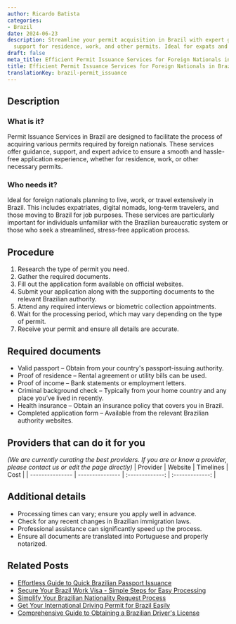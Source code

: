 ```yaml
---
author: Ricardo Batista
categories:
- Brazil
date: 2024-06-23
description: Streamline your permit acquisition in Brazil with expert guidance and
  support for residence, work, and other permits. Ideal for expats and long-term travelers.
draft: false
meta_title: Efficient Permit Issuance Services for Foreign Nationals in Brazil
title: Efficient Permit Issuance Services for Foreign Nationals in Brazil
translationKey: brazil-permit_issuance
---
```



## Description
### What is it?
Permit Issuance Services in Brazil are designed to facilitate the process of acquiring various permits required by foreign nationals. These services offer guidance, support, and expert advice to ensure a smooth and hassle-free application experience, whether for residence, work, or other necessary permits.

### Who needs it?
Ideal for foreign nationals planning to live, work, or travel extensively in Brazil. This includes expatriates, digital nomads, long-term travelers, and those moving to Brazil for job purposes. These services are particularly important for individuals unfamiliar with the Brazilian bureaucratic system or those who seek a streamlined, stress-free application process.

## Procedure

1. Research the type of permit you need.
2. Gather the required documents.
3. Fill out the application form available on official websites.
4. Submit your application along with the supporting documents to the relevant Brazilian authority.
5. Attend any required interviews or biometric collection appointments.
6. Wait for the processing period, which may vary depending on the type of permit.
7. Receive your permit and ensure all details are accurate.


## Required documents

- Valid passport – Obtain from your country's passport-issuing authority.
- Proof of residence – Rental agreement or utility bills can be used.
- Proof of income – Bank statements or employment letters.
- Criminal background check – Typically from your home country and any place you’ve lived in recently.
- Health insurance – Obtain an insurance policy that covers you in Brazil.
- Completed application form – Available from the relevant Brazilian authority websites.


## Providers that can do it for you
_(We are currently curating the best providers. If you are or know a provider, please contact us or edit the page directly)_
| Provider        |     Website     |     Timelines    |       Cost      |
| --------------- | --------------- |  :-------------: | :-------------: |

## Additional details

- Processing times can vary; ensure you apply well in advance.
- Check for any recent changes in Brazilian immigration laws.
- Professional assistance can significantly speed up the process.
- Ensure all documents are translated into Portuguese and properly notarized.

## Related Posts

- [Effortless Guide to Quick Brazilian Passport Issuance](https://tramitit.com/guides/brazil/passport_issuance/)
- [Secure Your Brazil Work Visa - Simple Steps for Easy Processing](https://tramitit.com/guides/brazil/work_visa/)
- [Simplify Your Brazilian Nationality Request Process](https://tramitit.com/guides/brazil/nationality_request/)
- [Get Your International Driving Permit for Brazil Easily](https://tramitit.com/guides/brazil/international_driving_permit/)
- [Comprehensive Guide to Obtaining a Brazilian Driver's License](https://tramitit.com/guides/brazil/driving_license/)